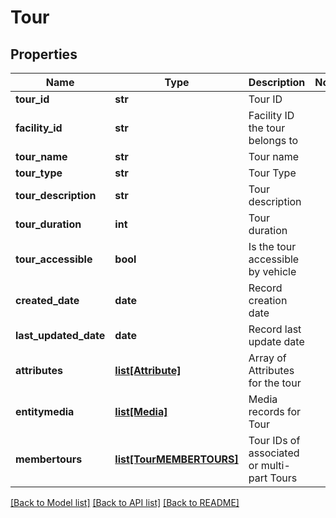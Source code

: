 # Tour

## Properties
Name | Type | Description | Notes
------------ | ------------- | ------------- | -------------
**tour_id** | **str** | Tour ID | 
**facility_id** | **str** | Facility ID the tour belongs to | 
**tour_name** | **str** | Tour name | 
**tour_type** | **str** | Tour Type | 
**tour_description** | **str** | Tour description | 
**tour_duration** | **int** | Tour duration | 
**tour_accessible** | **bool** | Is the tour accessible by vehicle | 
**created_date** | **date** | Record creation date | 
**last_updated_date** | **date** | Record last update date | 
**attributes** | [**list[Attribute]**](Attribute.md) | Array of Attributes for the tour | 
**entitymedia** | [**list[Media]**](Media.md) | Media records for Tour | 
**membertours** | [**list[TourMEMBERTOURS]**](TourMEMBERTOURS.md) | Tour IDs of associated or multi-part Tours | 

[[Back to Model list]](../README.md#documentation-for-models) [[Back to API list]](../README.md#documentation-for-api-endpoints) [[Back to README]](../README.md)

